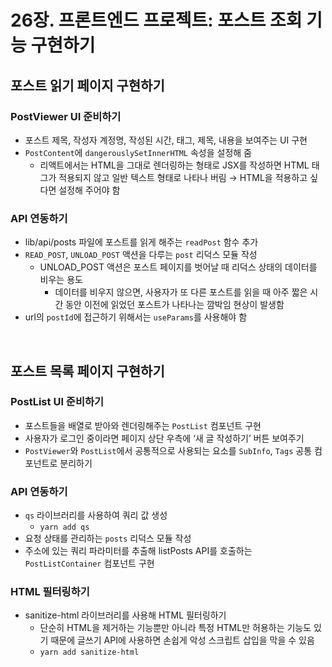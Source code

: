 # 26장. 프론트엔드 프로젝트: 포스트 조회 기능 구현하기

## 포스트 읽기 페이지 구현하기

### PostViewer UI 준비하기

- 포스트 제목, 작성자 계정명, 작성된 시간, 태그, 제목, 내용을 보여주는 UI 구현
- `PostContent`에 `dangerouslySetInnerHTML` 속성을 설정해 줌
    - 리액트에서는 HTML을 그대로 렌더링하는 형태로 JSX를 작성하면 HTML 태그가 적용되지 않고 일반 텍스트 형태로 나타나 버림 → HTML을 적용하고 싶다면 설정해 주어야 함

### API 연동하기

- lib/api/posts 파일에 포스트를 읽게 해주는 `readPost` 함수 추가
- `READ_POST`, `UNLOAD_POST` 액션을 다루는 `post` 리덕스 모듈 작성
    - UNLOAD_POST 액션은 포스트 페이지를 벗어날 때 리덕스 상태의 데이터를 비우는 용도
        - 데이터를 비우지 않으면, 사용자가 또 다른 포스트를 읽을 때 아주 짧은 시간 동안 이전에 읽었던 포스트가 나타나는 깜박임 현상이 발생함
- url의 `postId`에 접근하기 위해서는 `useParams`를 사용해야 함

<br>

## 포스트 목록 페이지 구현하기

### PostList UI 준비하기

- 포스트들을 배열로 받아와 렌더링해주는 `PostList` 컴포넌트 구현
- 사용자가 로그인 중이라면 페이지 상단 우측에 ‘새 글 작성하기’ 버튼 보여주기
- `PostViewer`와 `PostList`에서 공통적으로 사용되는 요소를 `SubInfo`, `Tags` 공통 컴포넌트로 분리하기

### API 연동하기

- `qs` 라이브러리를 사용하여 쿼리 값 생성
    - `yarn add qs`
- 요청 상태를 관리하는 `posts` 리덕스 모듈 작성
- 주소에 있는 쿼리 파라미터를 추출해 listPosts API를 호출하는 `PostListContainer` 컴포넌트 구현

### HTML 필터링하기

- sanitize-html 라이브러리를 사용해 HTML 필터링하기
    - 단순히 HTML을 제거하는 기능뿐만 아니라 특정 HTML만 허용하는 기능도 있기 때문에 글쓰기 API에 사용하면 손쉽게 악성 스크립트 삽입을 막을 수 있음
    - `yarn add sanitize-html`